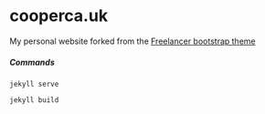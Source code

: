 cooperca.uk
=========================

My personal website forked from the [Freelancer bootstrap theme ](https://github.com/jeromelachaud/freelancer-theme)

##### Commands
```
jekyll serve
```
```
jekyll build
```
